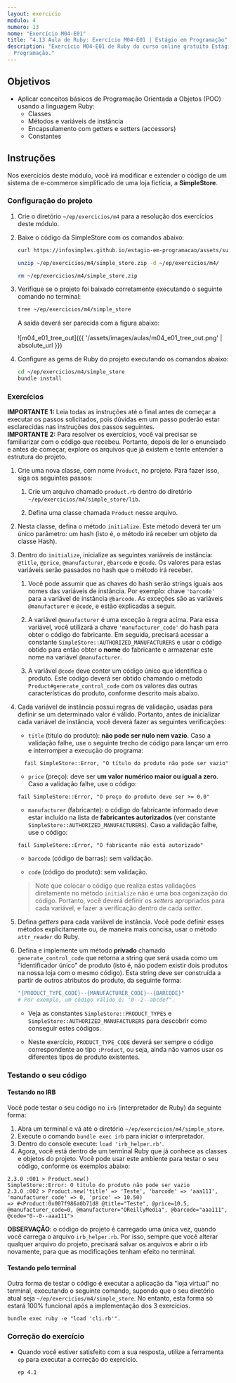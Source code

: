 ```yaml
---
layout: exercicio
modulo: 4
numero: 13
nome: "Exercício M04-E01"
title: "4.13 Aula de Ruby: Exercício M04-E01 | Estágio em Programação"
description: "Exercício M04-E01 de Ruby do curso online gratuito Estágio em
  Programação."
---
```


## Objetivos

- Aplicar conceitos básicos de Programação Orientada a Objetos (POO) usando a linguagem Ruby:
  * Classes
  * Métodos e variáveis de instância
  * Encapsulamento com getters e setters (accessors)
  * Constantes

## Instruções

Nos exercícios deste módulo, você irá modificar e extender o código de um sistema de
e-commerce simplificado de uma loja fictícia, a **SimpleStore**.

### Configuração do projeto

1. Crie o diretório `~/ep/exercicios/m4` para a resolução dos exercícios deste módulo.

2. Baixe o código da SimpleStore com os comandos abaixo:

    ```bash
    curl https://infosimples.github.io/estagio-em-programacao/assets/supplies/m04/simple_store.zip -o ~/ep/exercicios/m4/simple_store.zip

    unzip ~/ep/exercicios/m4/simple_store.zip -d ~/ep/exercicios/m4/

    rm ~/ep/exercicios/m4/simple_store.zip
    ```

3. Verifique se o projeto foi baixado corretamente executando o seguinte comando no terminal:

    ```bash
    tree ~/ep/exercicios/m4/simple_store
    ```

    A saída deverá ser parecida com a figura abaixo:
    <br>
    <br>
    ![m04_e01_tree_out]({{ '/assets/images/aulas/m04_e01_tree_out.png' | absolute_url }})
    <br>

4. Configure as gems de Ruby do projeto executando os comandos abaixo:

    ```bash
    cd ~/ep/exercicios/m4/simple_store
    bundle install
    ```

### Exercícios

<div class="alert alert-warning"><strong>IMPORTANTE 1:</strong> Leia todas as instruções até o final antes de começar a executar os passos solicitados, pois dúvidas em um passo poderão estar esclarecidas nas instruções dos passos seguintes.</div>

<div class="alert alert-warning"><strong>IMPORTANTE 2:</strong> Para resolver os exercícios, você vai precisar se familiarizar com o código que recebeu. Portanto, depois de ler o enunciado e antes de começar, explore os arquivos que já existem e tente entender a estrutura do projeto.</div>

1. Crie uma nova classe, com nome `Product`, no projeto. Para fazer isso, siga os seguintes passos:

    1. Crie um arquivo chamado `product.rb` dentro do diretório `~/ep/exercicios/m4/simple_store/lib`.

    2. Defina uma classe chamada `Product` nesse arquivo.

2. Nesta classe, defina o método `initialize`. Este método deverá ter um único parâmetro: um hash (isto é, o método irá receber um objeto da classe Hash).

3. Dentro do `initialize`, inicialize as seguintes variáveis de instância: `@title`, `@price`, `@manufacturer`, `@barcode` e `@code`. Os valores para estas variáveis serão passados no hash que o método irá receber.

    1. Você pode assumir que as chaves do hash serão strings iguais aos nomes das variáveis de instância. Por exemplo: chave `'barcode'` para a variável de instância `@barcode`. As exceções são as variáveis `@manufacturer` e `@code`, e estão explicadas a seguir.

    2. A variável `@manufacturer` é uma exceção à regra acima. Para essa variável, você utilizará a chave `'manufacturer_code'` do hash para obter o código do fabricante. Em seguida, precisará acessar a constante `SimpleStore::AUTHORIZED_MANUFACTURERS` e usar o código obtido para então obter o **nome** do fabricante e armazenar este nome na variável `@manufacturer`.

    3. A variável `@code` deve conter um código único que identifica o produto. Este código deverá ser obtido chamando o método `Product#generate_control_code` com os valores das outras características do produto, conforme descrito mais abaixo.

4. Cada variável de instância possui regras de validação, usadas para definir se um determinado valor é válido. Portanto, antes de inicializar cada variável de instância, você deverá fazer as seguintes verificações:

    * `title` (título do produto): **não pode ser nulo nem vazio**. Caso a validação falhe, use o seguinte trecho de código para lançar um erro e interromper a execução do programa:

    ```
      fail SimpleStore::Error, "O título do produto não pode ser vazio"
    ```

    * `price` (preço): deve ser **um valor numérico maior ou igual a zero**. Caso a validação falhe, use o código:

    ```
    fail SimpleStore::Error, "O preço do produto deve ser >= 0.0"
    ```

    * `manufacturer` (fabricante): o código do fabricante informado deve estar incluído na lista de **fabricantes autorizados** (ver constante `SimpleStore::AUTHORIZED_MANUFACTURERS`). Caso a validação falhe, use o código:

    ```
    fail SimpleStore::Error, "O fabricante não está autorizado"
    ```

    * `barcode` (código de barras): sem validação.

    * `code` (código do produto): sem validação.

    > Note que colocar o código que realiza estas validações diretamente no método `initialize` não é uma boa organização do código. Portanto, você deverá definir os _setters_ apropriados para cada variável, e fazer a verificação dentro de cada _setter_.

5. Defina *getters* para cada variável de instância. Você pode definir esses
  métodos explicitamente ou, de maneira mais concisa, usar o método `attr_reader` do Ruby.

6. Defina e implemente um método **privado** chamado `generate_control_code` que retorna a string que será usada como um
  "identificador único" de produto (isto é, não podem existir dois produtos na nossa loja com o mesmo código). Esta string deve ser construída a partir de outros atributos do produto, da seguinte forma:

    ```ruby
    "{PRODUCT_TYPE_CODE}--{MANUFACTURER_CODE}--{BARCODE}"
    # Por exemplo, um código válido é: "0--2--abcdef".
    ```

    * Veja as constantes `SimpleStore::PRODUCT_TYPES` e `SimpleStore::AUTHORIZED_MANUFACTURERS` para descobrir como conseguir estes códigos.

    * Neste exercício, `PRODUCT_TYPE_CODE` deverá ser sempre o código correspondente ao tipo `:Product`, ou seja, ainda não vamos usar os diferentes tipos de produto existentes.

### Testando o seu código

#### Testando no IRB

Você pode testar o seu código no `irb` (interpretador de Ruby) da seguinte forma:

1. Abra um terminal e vá até o diretório `~/ep/exercicios/m4/simple_store`.
2. Execute o comando `bundle exec irb` para iniciar o interpretador.
3. Dentro do console execute: `load 'irb_helper.rb'`.
4. Agora, você está dentro de um terminal Ruby que já conhece as classes e objetos do projeto. Você pode usar este ambiente para testar o seu código, conforme os exemplos abaixo:

```text
2.3.0 :001 > Product.new()
SimpleStore::Error: O título do produto não pode ser vazio
2.3.0 :002 > Product.new('title' => 'Teste', 'barcode' => 'aaa111', 'manufacturer_code' => 0, 'price' => 10.50)
=> #<Product:0x007f986a0b71d8 @title="Teste", @price=10.5, @manufacturer_code=0, @manufacturer="OReillyMedia", @barcode="aaa111", @code="0--0--aaa111">
```
**OBSERVAÇÃO**: o código do projeto é carregado uma única vez, quando você carrega o arquivo `irb_helper.rb`. Por isso, sempre que você alterar qualquer arquivo do projeto, precisará salvar os arquivos e abrir o irb novamente, para que as modificações tenham efeito no terminal.

#### Testando pelo terminal

Outra forma de testar o código é executar a aplicação da "loja virtual" no terminal, executando o seguinte comando, supondo que o seu diretório atual seja `~/ep/exercicios/m4/simple_store`. No entanto, esta forma só estará 100% funcional após a implementação dos 3 exercícios.

```text
bundle exec ruby -e "load 'cli.rb'".
```

### Correção do exercício

- Quando você estiver satisfeito com a sua resposta, utilize a ferramenta `ep` para executar a correção do exercício.

    ```bash
    ep 4.1
    ```
